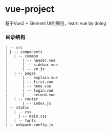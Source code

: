# vue-project
基于Vue2 + Element UI的项目，learn vue by doing

### 目录结构
```
| -- src
| | -- components
|	| -- common
|		| -- header.vue
|		| -- sidebar.vue
|		| -- vm.js
|	| -- pages
|		| -- explain.vue
|		| -- first.vue
|		| -- home.vue
|		| -- login.vue
|		| -- second.vue
|	| -- router
|		| -- index.js
| -- static
|	| -- css
|	  | -- main.css
|	| -- fonts
| -- webpack.config.js
```
